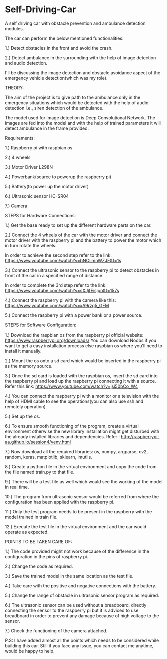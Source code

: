 # Self-Driving-Car
A self driving car with obstacle prevention and ambulance detection modules.

The car can perform the below mentioned functionalities:

1.) Detect obstacles in the front and avoid the crash.

2.) Detect ambulance in the surrounding with the help of image detection and audio detection.

I'll be discussing the image detection and obstacle avoidance aspect of the emergency vehicle detection(which was my role).

THEORY:

The aim of the project is to give path to the ambulance only in the emergency situations which would be detected with the help of audio detection i.e., siren detection of the ambulance.

The model used for image detection is Deep Convolutional Network. The images are fed into the model and with the help of trained parameters it will detect ambulance in the frame provided.

Requirements:

1.) Raspberry pi with raspbian os

2.) 4 wheels

3.) Motor Driver L298N

4.) Powerbank(source to powerup the raspberry pi)

5.) Battery(to power up the motor driver)

6.) Ultrasonic sensor HC-SR04

7.) Camera 

STEPS for Hardware Connections:

1.) Get the base ready to set up the different hardware parts on the car.

2.) Connect the 4 wheels of the car with the motor driver and connect the motor driver with the raspberry pi and the battery to power the motor which in turn rotate the wheels.

In order to achieve the second step refer to the link: https://www.youtube.com/watch?v=bNOlimnWZJE&t=1s

3.) Connect the ultrasonic sensor to the raspberry pi to detect obstacles in front of the car in a specified range of distance.

In order to complete the 3rd step refer to the link: https://www.youtube.com/watch?v=sXJjfEisjpo&t=157s

4.) Connect the raspberry pi with the camera like this: https://www.youtube.com/watch?v=xA9rzq5_GFM

5.) Connect the raspberry pi with a power bank or a power source.

STEPS for Software Configuration:

1.) Download the raspbian os from the raspberry pi official website: https://www.raspberrypi.org/downloads/
You can download Noobs if you want to get a easy installation process else raspbian os where you'll need to install it manually.

2.) Mount the os onto a sd card which would be inserted in the raspberry pi as the memory source.

3.) Once the sd card is loaded with the raspbian os, insert the sd card into the raspberry pi and load up the raspberry pi connecting it with a source. Refer this link: https://www.youtube.com/watch?v=jsi50bCo_W4

4.) You can connect the raspberry pi with a monitor or a television with the help of HDMI cable to see the operations(you can also use ssh and remotely operation).

5.) Set up the os.

6.) To ensure smooth functioning of the program, create a virtual environment otherwise the new library installation might get disturbed with the already installed libraries and dependencies. Refer : http://raspberrypi-aa.github.io/session4/venv.html

7.) Now download all the required libraries:
os, numpy, argparse, cv2, random, keras, matplotlib, sklearn, imutils.

8.) Create a python file in the virtual environment and copy the code from the file named train.py to that file.

9.) There will be a test file as well which would see the working of the model in real time. 

10.) The program from ultrasonic sensor would be referred from where the configuration has been applied with the raspberry pi.

11.) Only the test program needs to be present in the raspberry with the model trained in train file.

12.) Execute the test file in the virtual environment and the car would operate as expected.


POINTS TO BE TAKEN CARE OF:

1.) The code provided might not work because of the difference in the configuration in the pins of raspberry pi.

2.) Change the code as required.

3.) Save the trained model in the same location as the test file.

4.) Take care with the positive and negative connections with the battery.

5.) Change the range of obstacle in ultrasonic sensor program as required.

6.) The ultrasonic sensor can be used without a breadboard, directly connecting the sensor to the raspberry pi but it is adviced to use breadboard in order to prevent any damage because of high voltage to the sensor.

7.) Check the functioning of the camera attached.

P.S: I have added almost all the points which needs to be considered while building this car. Still if you face any issue, you can contact me anytime, would be happy to help.
